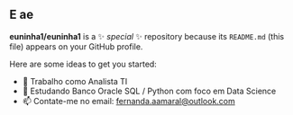 ## E ae


**euninha1/euninha1** is a ✨ _special_ ✨ repository because its `README.md` (this file) appears on your GitHub profile.

Here are some ideas to get you started:

- 🔭 Trabalho como Analista TI
- 🌱 Estudando Banco Oracle SQL / Python com foco em Data Science
- 📫 Contate-me no email: fernanda.aamaral@outlook.com


